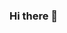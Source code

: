 ### Hi there 👋

<!--.
👩‍💻 I'm currently working on...

🧠 I'm currently learning...

👯‍♀️ I'm looking to collaborate on...

🤔 I'm looking for help with...

💬 Ask me about...

📫 How to reach me...

😄 Pronouns...

⚡️ Fun fact...


## 🔗 Links
[![portfolio](https://img.shields.io/badge/my_portfolio-000?style=for-the-badge&logo=ko-fi&logoColor=white)](https://katherinempeterson.com/)
[![linkedin](https://img.shields.io/badge/linkedin-0A66C2?style=for-the-badge&logo=linkedin&logoColor=white)](https://www.linkedin.com/)
[![twitter](https://img.shields.io/badge/twitter-1DA1F2?style=for-the-badge&logo=twitter&logoColor=white)](https://twitter.com/)


## Tech Stack

**Client:** React, Redux, TailwindCSS

**Server:** Node, Express


## Support

For support, email fake@fake.com or join our Slack channel.
-->
<!--
<p><img align="left" src="https://github-readme-stats.vercel.app/api/top-langs?username=anandrajB&show_icons=true&locale=en&layout=compact" alt="anandrajB" /></p>

<p>&nbsp;<img align="center" src="https://github-readme-stats.vercel.app/api?username=anandrajB&show_icons=true&locale=en&theme=synthwave" alt="anandrajB" /></p>

<p><img align="center" src="https://github-readme-streak-stats.herokuapp.com/?user=anandrajB&" alt="anandrajB" /></p>
-->
